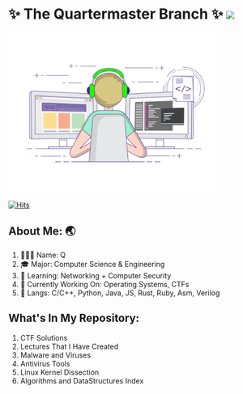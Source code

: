 # ✨ The Quartermaster Branch ✨ <img src="![IMG_0888]https://user-images.githubusercontent.com/129717137/229432045-35d6883f-3bd4-48f0-a60d-c6b8a72ee4d5.jpg" width="25px">

<img align="center" alt="GIF" src=https://github.com/yoonBot/yoonBot/blob/main/coding.gif width="408" height="318" />

[![Hits](https://hits.seeyoufarm.com/api/count/incr/badge.svg?url=https%3A%2F%2Fgithub.com%2Fyoonbot8&count_bg=%2379C83D&title_bg=%23555555&icon=&icon_color=%23E7E7E7&title=hits&edge_flat=false)](https://hits.seeyoufarm.com)

## About Me: :earth_asia:

1. 👨🏻‍💻 Name: Q 
2. 🎓 Major: Computer Science & Engineering
3. :seedling: Learning: Networking + Computer Security 
4. 🦾 Currently Working On: Operating Systems, CTFs
5. 🎲 Langs: C/C++, Python, Java, JS, Rust, Ruby, Asm, Verilog 

## What's In My Repository:

1. CTF Solutions
2. Lectures That I Have Created
3. Malware and Viruses
4. Antivirus Tools 
5. Linux Kernel Dissection 
6. Algorithms and DataStructures Index

